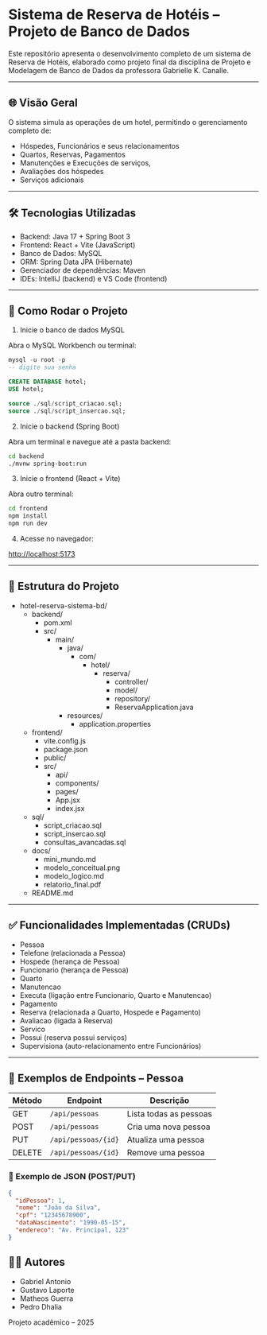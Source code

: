 # Sistema de Reserva de Hotéis – Projeto de Banco de Dados

Este repositório apresenta o desenvolvimento completo de um sistema de Reserva de Hotéis, elaborado como projeto final da disciplina de Projeto e Modelagem de Banco de Dados da professora Gabrielle K. Canalle.

---

## 🌐 Visão Geral

O sistema simula as operações de um hotel, permitindo o gerenciamento completo de:

* Hóspedes, Funcionários e seus relacionamentos
* Quartos, Reservas, Pagamentos
* Manutenções e Execuções de serviços,
* Avaliações dos hóspedes
* Serviços adicionais

---

## 🛠️ Tecnologias Utilizadas

* Backend: Java 17 + Spring Boot 3
* Frontend: React + Vite (JavaScript)
* Banco de Dados: MySQL
* ORM: Spring Data JPA (Hibernate)
* Gerenciador de dependências: Maven
* IDEs: IntelliJ (backend) e VS Code (frontend)

---

## 🚀 Como Rodar o Projeto

1. Inicie o banco de dados MySQL

Abra o MySQL Workbench ou terminal:

```sql
mysql -u root -p
-- digite sua senha

CREATE DATABASE hotel;
USE hotel;

source ./sql/script_criacao.sql;
source ./sql/script_insercao.sql;
```

2. Inicie o backend (Spring Boot)

Abra um terminal e navegue até a pasta backend:

```bash
cd backend
./mvnw spring-boot:run
```

3. Inicie o frontend (React + Vite)

Abra outro terminal:

```bash
cd frontend
npm install
npm run dev
```

4. Acesse no navegador:

[http://localhost:5173](http://localhost:5173)

---

## 🧱 Estrutura do Projeto

- hotel-reserva-sistema-bd/
  - backend/
    - pom.xml
    - src/
      - main/
        - java/
          - com/
            - hotel/
              - reserva/
                - controller/
                - model/
                - repository/
                - ReservaApplication.java
        - resources/
          - application.properties
  - frontend/
    - vite.config.js
    - package.json
    - public/
    - src/
      - api/
      - components/
      - pages/
      - App.jsx
      - index.jsx
  - sql/
    - script_criacao.sql
    - script_insercao.sql
    - consultas_avancadas.sql
  - docs/
    - mini_mundo.md
    - modelo_conceitual.png
    - modelo_logico.md
    - relatorio_final.pdf
  - README.md



---

## ✅ Funcionalidades Implementadas (CRUDs)

* Pessoa
* Telefone (relacionada a Pessoa)
* Hospede (herança de Pessoa)
* Funcionario (herança de Pessoa)
* Quarto
* Manutencao
* Executa (ligação entre Funcionario, Quarto e Manutencao)
* Pagamento
* Reserva (relacionada a Quarto, Hospede e Pagamento)
* Avaliacao (ligada à Reserva)
* Servico
* Possui (reserva possui serviços)
* Supervisiona (auto-relacionamento entre Funcionários)

---

## 🔁 Exemplos de Endpoints – Pessoa

| Método | Endpoint               | Descrição            |
|--------|------------------------|------------------------|
| GET    | `/api/pessoas`         | Lista todas as pessoas |
| POST   | `/api/pessoas`         | Cria uma nova pessoa   |
| PUT    | `/api/pessoas/{id}`    | Atualiza uma pessoa    |
| DELETE | `/api/pessoas/{id}`    | Remove uma pessoa      |

### 🧾 Exemplo de JSON (POST/PUT)

```json
{
  "idPessoa": 1,
  "nome": "João da Silva",
  "cpf": "12345678900",
  "dataNascimento": "1990-05-15",
  "endereco": "Av. Principal, 123"
}
```

## 👨‍💻 Autores

* Gabriel Antonio
* Gustavo Laporte
* Matheos Guerra
* Pedro Dhalia

Projeto acadêmico – 2025

